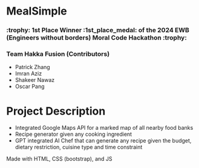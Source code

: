 <h1>MealSimple</h1>

<h3> :trophy:	1st Place Winner :1st_place_medal: of the 2024 EWB (Engineers without borders) Moral Code Hackathon :trophy:	</h3>

<h3>Team Hakka Fusion (Contributors)</h3>
<ul>
  <li>Patrick Zhang</li>
  <li>Imran Aziz</li>
  <li>Shakeer Nawaz</li>
  <li>Oscar Pang</li>
</ul>

<h1>Project Description</h1>

<ul>
  <li>
    Integrated Google Maps API for a marked map of all nearby food banks
  </li>
  <li>
    Recipe generator given any cooking ingredient
  </li>
  <li>
    GPT integrated AI Chef that can generate any recipe given the budget, dietary restriction, cuisine type and time constraint
  </li>
</ul>

<p>Made with HTML, CSS (bootstrap), and JS</p>
